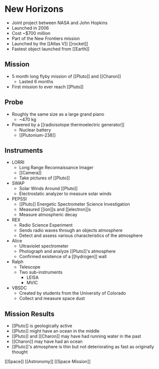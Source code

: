 # New Horizons

- Joint project between NASA and John Hopkins
- Launched in 2006
- Cost ~$700 million
- Part of the New Frontiers mission
- Launched by the [[Atlas V]] [[rocket]]
- Fastest object launched from [[Earth]]

## Mission

- 5 month long flyby mission of [[Pluto]] and [[Charon]]
  - Lasted 6 months
- First mission to ever reach [[Pluto]]

## Probe

- Roughly the same size as a large grand piano
  - ~470 kg
- Powered by a [[radioisotope thermoelectric generator]]
  - Nuclear battery
  - [[Plutonium-238]]

## Instruments

- LORRI
  - Long Range Reconnaissance Imager
  - [[Camera]]
  - Take pictures of [[Pluto]]
- SWAP
  - Solar Winds Around [[Pluto]]
  - Electrostatic analyzer to measure solar winds
- PEPSSI
  - [[Pluto]] Energetic Spectrometer Science Investigation
  - Measured [[ion]]s and [[electron]]s
  - Measure atmospheric decay
- REX
  - Radio Science Experiment
  - Sends radio waves through an objects atmosphere
  - Detect and assess various characteristics of the atmosphere
- Alice
  - Ultraviolet spectrometer
  - Photograph and analyze [[Pluto]]'s atmosphere
  - Confirmed existence of a [[hydrogen]] wall
- Ralph
  - Telescope
  - Two sub-instruments
    - LEISA
    - MVIC
- VBSDC
  - Created by students from the University of Colorado
  - Collect and measure space dust

## Mission Results

- [[Pluto]] is geologically active
- [[Pluto]] might have an ocean in the middle
- [[Pluto]] and [[Charon]] may have had running water in the past
- [[Charon]] may have had an ocean
- [[Pluto]]'s atmosphere is thin but not deteriorating as fast as originally thought

[[Space]] [[Astronomy]] [[Space Mission]]

